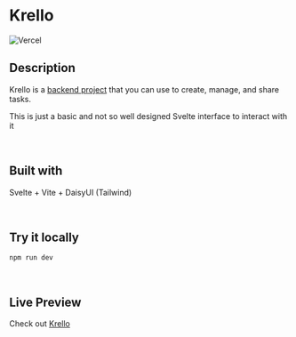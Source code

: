 # Krello
![Vercel](https://therealsujitk-vercel-badge.vercel.app/?app=krello-front)

## Description

Krello is a [backend project](https://github.com/elfacu0/Krello-Back) that you can use to create, manage, and share tasks.

This is just a basic and not so well designed Svelte interface to interact with it

<br>

## Built with

Svelte + Vite + DaisyUI (Tailwind)

<br>

## Try it locally

```
npm run dev
```

<br>

## Live Preview

Check out [Krello](krello-front.vercel.app)